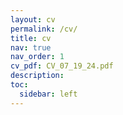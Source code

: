 ```yaml
---
layout: cv
permalink: /cv/
title: cv
nav: true
nav_order: 1
cv_pdf: CV_07_19_24.pdf
description:
toc:
  sidebar: left
---
```

